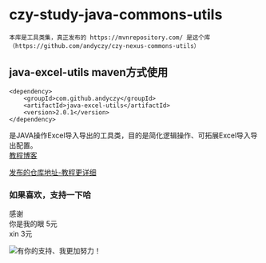 # czy-study-java-commons-utils
    
    本库是工具类集，真正发布的 https://mvnrepository.com/ 是这个库（https://github.com/andyczy/czy-nexus-commons-utils）
 
## java-excel-utils maven方式使用

    <dependency>        
        <groupId>com.github.andyczy</groupId>       
        <artifactId>java-excel-utils</artifactId>       
        <version>2.0.1</version>      
    </dependency>       
  
  是JAVA操作Excel导入导出的工具类，目的是简化逻辑操作、可拓展Excel导入导出配置。         
  [教程博客](https://blog.csdn.net/JavaWebRookie/article/details/80843653)
    
  [发布的仓库地址-教程更详细](https://github.com/andyczy/czy-nexus-commons-utils)
  
  
  
### 如果喜欢，支持一下哈

感谢                
你是我的眼 5元           
xin       3元       


![](https://github.com/andyczy/czy-study-py-ml-deepLearning/blob/master/vxz.jpg "有你的支持、我更加努力！")
